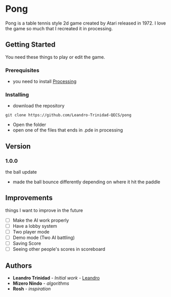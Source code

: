 # Pong

Pong is a table tennis style 2d game created by Atari released in 1972. I love the game so much that I recreated it in processing.

## Getting Started

You need these things to play or edit the game.

### Prerequisites

- you need to install [Processing](https://processing.org/)

### Installing

- download the repository

```
git clone https://github.com/Leandro-Trinidad-QECS/pong
```

- Open the folder
- open one of the files that ends in .pde in processing

## Version

### 1.0.0
the ball update
- made the ball bounce differently depending on where it hit the paddle

## Improvements
things I want to improve in the future

*   [ ] Make the AI work properly
*   [ ] Have a lobby system
*   [ ] Two player mode
*   [ ] Demo mode (Two AI battling)
*   [ ] Saving Score 
*   [ ] Seeing other people's scores in scoreboard
## Authors

* **Leandro Trinidad** - *Initial work* - [Leandro](https://github.com/Leandro-Trinidad-QECS)
* **Mizero Nindo** - *algorithms* 
* **Rosh** - *inspiration*
